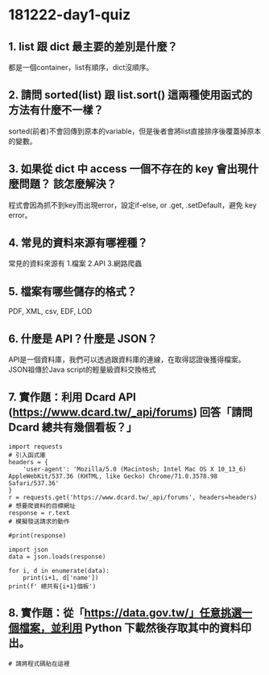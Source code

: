 # 181222-day1-quiz

## 1. list 跟 dict 最主要的差別是什麼？

都是一個container，list有順序，dict沒順序。

## 2. 請問 sorted(list) 跟 list.sort() 這兩種使用函式的方法有什麼不一樣？

sorted(前者)不會回傳到原本的variable，但是後者會將list直接排序後覆蓋掉原本的變數。

## 3. 如果從 dict 中 access 一個不存在的 key 會出現什麼問題？ 該怎麼解決？

程式會因為抓不到key而出現error，設定if-else, or .get, .setDefault，避免 key error。

## 4. 常見的資料來源有哪裡種？

常見的資料來源有 1.檔案 2.API 3.網路爬蟲

## 5. 檔案有哪些儲存的格式？

PDF, XML, csv, EDF, LOD

## 6. 什麼是 API？什麼是 JSON？

API是一個資料庫，我們可以透過跟資料庫的連線，在取得認證後獲得檔案。
JSON祖傳於Java script的輕量級資料交換格式

## 7. 實作題：利用 Dcard API (https://www.dcard.tw/_api/forums) 回答「請問 Dcard 總共有幾個看板？」

```
import requests
# 引入函式庫
headers = {
    'user-agent': 'Mozilla/5.0 (Macintosh; Intel Mac OS X 10_13_6) AppleWebKit/537.36 (KHTML, like Gecko) Chrome/71.0.3578.98 Safari/537.36'
}
r = requests.get('https://www.dcard.tw/_api/forums', headers=headers)
# 想要爬資料的目標網址
response = r.text
# 模擬發送請求的動作

#print(response)

import json
data = json.loads(response)

for i, d in enumerate(data):
    print(i+1, d['name'])
print(f' 總共有{i+1}個板')

```

## 8. 實作題：從「https://data.gov.tw/」任意挑選一個檔案，並利用 Python 下載然後存取其中的資料印出。

```
# 請將程式碼貼在這裡
```




